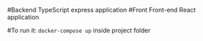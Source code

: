 #Backend
  TypeScript express application
#Front
  Front-end React application

#To run it:
`docker-compose up` inside project folder
